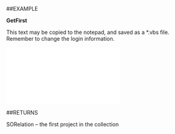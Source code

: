 

##EXAMPLE

**GetFirst**

This text may be copied to the notepad, and saved as a *.vbs file. Remember to change the login information.

![](../../Examples/vbs/SORelations.GetFirst.vbs.txt)




##RETURNS

SORelation – the first project in the collection



